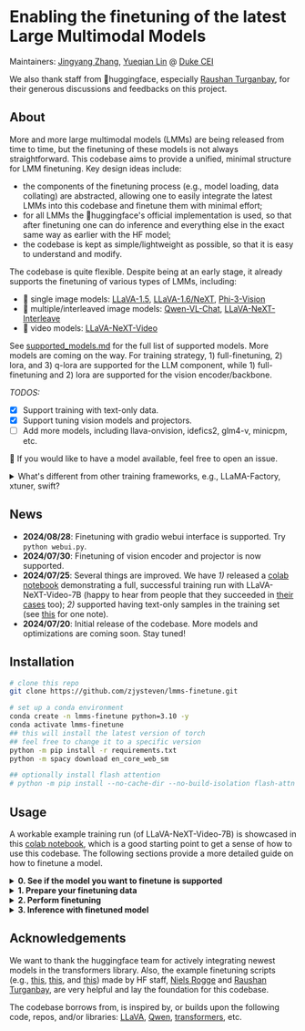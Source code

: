 # Enabling the finetuning of the latest Large Multimodal Models

Maintainers: [Jingyang Zhang](https://zjysteven.github.io/), [Yueqian Lin](https://yueqianlin.com/) @ [Duke CEI](https://cei.pratt.duke.edu/)

We also thank staff from 🤗huggingface, especially [Raushan Turganbay](https://github.com/zucchini-nlp), for their generous discussions and feedbacks on this project.

## About

More and more large multimodal models (LMMs) are being released from time to time, but the finetuning of these models is not always straightforward. This codebase aims to provide a unified, minimal structure for LMM finetuning. Key design ideas include:
- the components of the finetuning process (e.g., model loading, data collating) are abstracted, allowing one to easily integrate the latest LMMs into this codebase and finetune them with minimal effort;
- for all LMMs the 🤗huggingface's official implementation is used, so that after finetuning one can do inference and everything else in the exact same way as earlier with the HF model;
- the codebase is kept as simple/lightweight as possible, so that it is easy to understand and modify.


The codebase is quite flexible. Despite being at an early stage, it already supports the finetuning of various types of LMMs, including:
- :city_sunrise: single image models: [LLaVA-1.5](https://huggingface.co/collections/llava-hf/llava-15-65f762d5b6941db5c2ba07e0), [LLaVA-1.6/NeXT](https://huggingface.co/collections/llava-hf/llava-next-65f75c4afac77fd37dbbe6cf), [Phi-3-Vision](https://huggingface.co/microsoft/Phi-3-vision-128k-instruct)
- :bookmark_tabs: multiple/interleaved image models: [Qwen-VL-Chat](https://huggingface.co/Qwen/Qwen-VL-Chat), [LLaVA-NeXT-Interleave](https://huggingface.co/collections/llava-hf/llava-interleave-668e19a97da0036aad4a2f19)
- :movie_camera: video models: [LLaVA-NeXT-Video](https://huggingface.co/collections/llava-hf/llava-next-video-6666a9173a64c7052930f153)

See [supported_models.md](docs/supported_models.md) for the full list of supported models. More models are coming on the way. For training strategy, 1) full-finetuning, 2) lora, and 3) q-lora are supported for the LLM component, while 1) full-finetuning and 2) lora are supported for the vision encoder/backbone.

*TODOS:* 
- [x] Support training with text-only data.
- [x] Support tuning vision models and projectors.
- [ ] Add more models, including llava-onvision, idefics2, glm4-v, minicpm, etc.

:raising_hand: If you would like to have a model available, feel free to open an issue.

<details>
<summary>What's different from other training frameworks, e.g., LLaMA-Factory, xtuner, swift?</summary>

These are great projects/frameworks with large scale and high-degree optimization. However, due to their scale and complexity, they could be less transparent and less easy to get started (e.g., I personally feel quite lost when trying to use those frameworks, with a bunch of questions like "how should I format my data"). This codebase (lmms-finetune) is instead designed to be lightweight and simple, meaning that it's much more likely for you to quickly get started and be able to know almost every detail of the training process if you want. In other words, this is a minimal workable codebase that supports LMM finetuning, while facilitating quick experiments, flexible modifications, and easy integrations of new models.
</details>

## News

- **2024/08/28**: Finetuning with gradio webui interface is supported. Try `python webui.py`.
- **2024/07/30**: Finetuning of vision encoder and projector is now supported.
- **2024/07/25**: Several things are improved. We have *1)* released a [colab notebook](https://colab.research.google.com/drive/139XypY8_wdLgyLXYE_Zve7Hjd809fVpK?usp=sharing) demonstrating a full, successful training run with LLaVA-NeXT-Video-7B (happy to hear from people that they succeeded in [their cases](https://github.com/zjysteven/lmms-finetune/issues/7#issuecomment-2249864887) too); *2)* supported having text-only samples in the training set (see [this](docs/dataset.md) for one note).
- **2024/07/20**: Initial release of the codebase. More models and optimizations are coming soon. Stay tuned!


## Installation

```bash
# clone this repo
git clone https://github.com/zjysteven/lmms-finetune.git

# set up a conda environment
conda create -n lmms-finetune python=3.10 -y
conda activate lmms-finetune
## this will install the latest version of torch
## feel free to change it to a specific version
python -m pip install -r requirements.txt
python -m spacy download en_core_web_sm

## optionally install flash attention
# python -m pip install --no-cache-dir --no-build-isolation flash-attn
```

## Usage

A workable example training run (of LLaVA-NeXT-Video-7B) is showcased in this [colab notebook](https://colab.research.google.com/drive/139XypY8_wdLgyLXYE_Zve7Hjd809fVpK?usp=sharing), which is a good starting point to get a sense of how to use this codebase. The following sections provide a more detailed guide on how to finetune a model.

<details>
<summary><b>0. See if the model you want to finetune is supported</b></summary>

Browse [supported_models.md](docs/supported_models.md). Or run `python supported_models.py`, which will for example show things like
```
Supported models:
  Model ID                      : HuggingFace Path
  ------------------------------------------------
  llava-1.5-7b                  : llava-hf/llava-1.5-7b-hf
  llava-1.5-13b                 : llava-hf/llava-1.5-13b-hf
  llava-next-video-7b           : llava-hf/LLaVA-NeXT-Video-7B-hf
  llava-next-video-7b-32k       : llava-hf/LLaVA-NeXT-Video-7B-32K-hf
  llava-next-video-34b          : llava-hf/LLaVA-NeXT-Video-34B-hf
  llava-interleave-qwen-0.5b    : llava-hf/llava-interleave-qwen-0.5b-hf
  llava-interleave-qwen-7b      : llava-hf/llava-interleave-qwen-7b-hf
  qwen-vl-chat                  : Qwen/Qwen-VL-Chat
```
:raised_hand: Don't see the one you want? Check out this [guide](docs/add_new_model.md) for step-by-step instructions on how to add a new model.
</details>


<details>
<summary><b>1. Prepare your finetuning data</b></summary>

Similar to LLaVA, we expect the data to be in a json file containing a list of dictionaries, where each dictionary is a sample.
```json
[
    {
        "system_prompt": "You are a helpful assistant.",
        "video": "path/to/video1.mp4",
        "conversations": [
            {
                "from": "human",
                "value": "<video>What is this video about?"
            },
            {
                "from": "gpt",
                "value": "This video shows a baby crying."
            },
        ]
    }
]
```
The image and video token is assumed to be `<image>` and `<video>`. We adopt this format for its readability. Our dataset implementation is general enough to support variations within this format, e.g., multiple image/video inputs in a sample, text-only sample etc. For more details, see the [dataset documentation](docs/dataset.md) and find how flexible this json file can be. There are also mutiple example json files under [example_data](./example_data) for reference.

Besides this json file, the actual videos and images are by default assumed to be stored in their corresponding folders, and then the paths in the json file should be relative to the video/image root folder. Or the paths can simply be absolute paths.

:warning: **If you have text-only entries in your training dataset:** the training is likely to fail at some point if 1) your `per_device_batch_size` is 1, or 2) the number of text-only instances dominate the number of multi-modal instances. This is due to a limitation/bug of deepspeed. If neither of the above two conditions is met, no worries, we got you covered.
</details>


<details>
<summary><b>2. Perform finetuning</b></summary>

Modify the sample training bash script, [example_video.sh](./example_scripts/example_video.sh) or [example_image.sh](example_image.sh) (there are no differences other than different model ID and dataset filepath), to specify arguments including the target model, data path, etc. There are comments that explain each argument's meaning. Then simply kick off the training by running the bash script `bash example_scripts/example_video.sh` or `bash example_scripts/example_image.sh`. Note that to exactly run the provided [example_video.sh](./example_scripts/example_video.sh), you will need to download the video clips from ShareGPT4Video; see [here](example_data/videos/ego4d/README.md) for instructions.

:chart_with_upwards_trend:*If you prefer graphical interface*, simply run `python webui.py` to lauch the gradio interface for finetuning.
</details>


<details>
<summary><b>3. Inference with finetuned model</b></summary>

The key here is to correctly load the finetuned model, after that everything is the same as how you would do inference with the corresponding model from huggingface. Refer to the [inference documentation](docs/inference.md) for more details. Again you can refer to [this colab](https://colab.research.google.com/drive/139XypY8_wdLgyLXYE_Zve7Hjd809fVpK?usp=sharing) for a complete example.
</details>


## Acknowledgements

We want to thank the huggingface team for actively integrating newest models in the transformers library. Also, the example finetuning scripts (e.g., [this](https://github.com/NielsRogge/Transformers-Tutorials/blob/master/LLaVa/Fine_tune_LLaVa_on_a_custom_dataset_(with_PyTorch_Lightning).ipynb), [this](https://github.com/NielsRogge/Transformers-Tutorials/blob/master/LLaVa-NeXT/Fine_tune_LLaVaNeXT_on_a_custom_dataset_(with_PyTorch_Lightning).ipynb), and [this](https://colab.research.google.com/drive/1dTdro-k7NFqRgGq5-TlGHM-6k2sYQhXp#scrollTo=4ccbd183-f15a-4f94-a526-9ceeec3f61e0)) made by HF staff, [Niels Rogge](https://github.com/NielsRogge) and [Raushan Turganbay](https://github.com/zucchini-nlp), are very helpful and lay the foundation for this codebase.

The codebase borrows from, is inspired by, or builds upon the following code, repos, and/or libraries: [LLaVA](https://github.com/haotian-liu/LLaVA), [Qwen](https://github.com/QwenLM/Qwen-VL/blob/master/finetune.py), [transformers](https://github.com/huggingface/transformers), etc.
